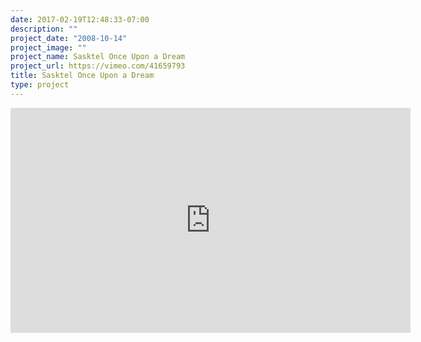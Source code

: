 ```yaml
---
date: 2017-02-19T12:48:33-07:00
description: ""
project_date: "2008-10-14"
project_image: ""
project_name: Sasktel Once Upon a Dream
project_url: https://vimeo.com/41659793
title: Sasktel Once Upon a Dream
type: project
---
```


<iframe src="https://player.vimeo.com/video/41659793" width="640" height="360" frameborder="0" webkitallowfullscreen mozallowfullscreen allowfullscreen></iframe>
